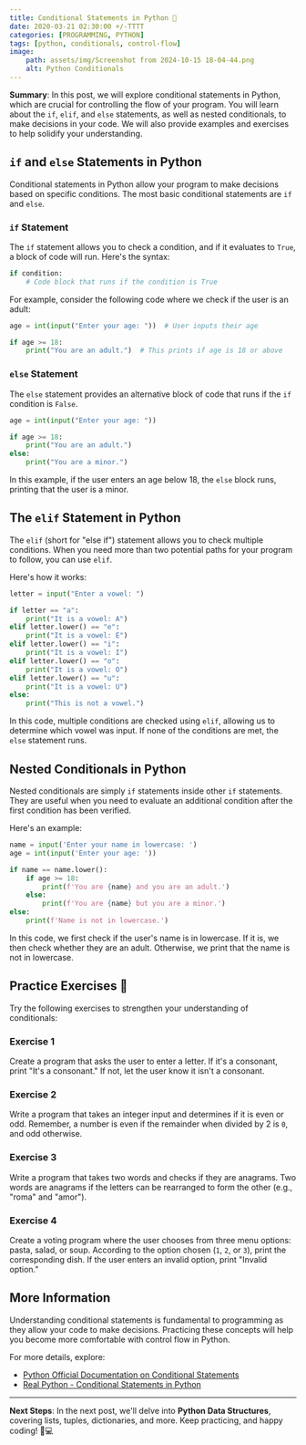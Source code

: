```yaml
---
title: Conditional Statements in Python 🎯
date: 2020-03-21 02:30:00 +/-TTTT
categories: [PROGRAMMING, PYTHON]
tags: [python, conditionals, control-flow]
image:
    path: assets/img/Screenshot from 2024-10-15 18-04-44.png
    alt: Python Conditionals
---
```


**Summary**: In this post, we will explore conditional statements in Python, which are crucial for controlling the flow of your program. You will learn about the `if`, `elif`, and `else` statements, as well as nested conditionals, to make decisions in your code. We will also provide examples and exercises to help solidify your understanding.

## `if` and `else` Statements in Python

Conditional statements in Python allow your program to make decisions based on specific conditions. The most basic conditional statements are `if` and `else`.

### `if` Statement

The `if` statement allows you to check a condition, and if it evaluates to `True`, a block of code will run. Here's the syntax:

```python
if condition:
    # Code block that runs if the condition is True
```

For example, consider the following code where we check if the user is an adult:

```python
age = int(input("Enter your age: "))  # User inputs their age

if age >= 18:
    print("You are an adult.")  # This prints if age is 18 or above
```

### `else` Statement

The `else` statement provides an alternative block of code that runs if the `if` condition is `False`.

```python
age = int(input("Enter your age: "))

if age >= 18:
    print("You are an adult.")
else:
    print("You are a minor.")
```

In this example, if the user enters an age below 18, the `else` block runs, printing that the user is a minor.

## The `elif` Statement in Python

The `elif` (short for "else if") statement allows you to check multiple conditions. When you need more than two potential paths for your program to follow, you can use `elif`.

Here's how it works:

```python
letter = input("Enter a vowel: ")

if letter == "a":
    print("It is a vowel: A")
elif letter.lower() == "e":
    print("It is a vowel: E")
elif letter.lower() == "i":
    print("It is a vowel: I")
elif letter.lower() == "o":
    print("It is a vowel: O")
elif letter.lower() == "u":
    print("It is a vowel: U")
else:
    print("This is not a vowel.")
```

In this code, multiple conditions are checked using `elif`, allowing us to determine which vowel was input. If none of the conditions are met, the `else` statement runs.

## Nested Conditionals in Python

Nested conditionals are simply `if` statements inside other `if` statements. They are useful when you need to evaluate an additional condition after the first condition has been verified.

Here's an example:

```python
name = input('Enter your name in lowercase: ')
age = int(input('Enter your age: '))

if name == name.lower():
    if age >= 18:
        print(f'You are {name} and you are an adult.')
    else:
        print(f'You are {name} but you are a minor.')
else:
    print(f'Name is not in lowercase.')
```

In this code, we first check if the user's name is in lowercase. If it is, we then check whether they are an adult. Otherwise, we print that the name is not in lowercase.

## Practice Exercises 📝

Try the following exercises to strengthen your understanding of conditionals:

### Exercise 1
Create a program that asks the user to enter a letter. If it's a consonant, print "It's a consonant." If not, let the user know it isn't a consonant.

### Exercise 2
Write a program that takes an integer input and determines if it is even or odd. Remember, a number is even if the remainder when divided by 2 is `0`, and odd otherwise.

### Exercise 3
Write a program that takes two words and checks if they are anagrams. Two words are anagrams if the letters can be rearranged to form the other (e.g., "roma" and "amor").

### Exercise 4
Create a voting program where the user chooses from three menu options: pasta, salad, or soup. According to the option chosen (`1`, `2`, or `3`), print the corresponding dish. If the user enters an invalid option, print "Invalid option."

## More Information

Understanding conditional statements is fundamental to programming as they allow your code to make decisions. Practicing these concepts will help you become more comfortable with control flow in Python.

For more details, explore:
- [Python Official Documentation on Conditional Statements](https://docs.python.org/3/tutorial/controlflow.html)
- [Real Python - Conditional Statements in Python](https://realpython.com/python-conditional-statements/)

---

**Next Steps**: In the next post, we'll delve into **Python Data Structures**, covering lists, tuples, dictionaries, and more. Keep practicing, and happy coding! 🐍💻
